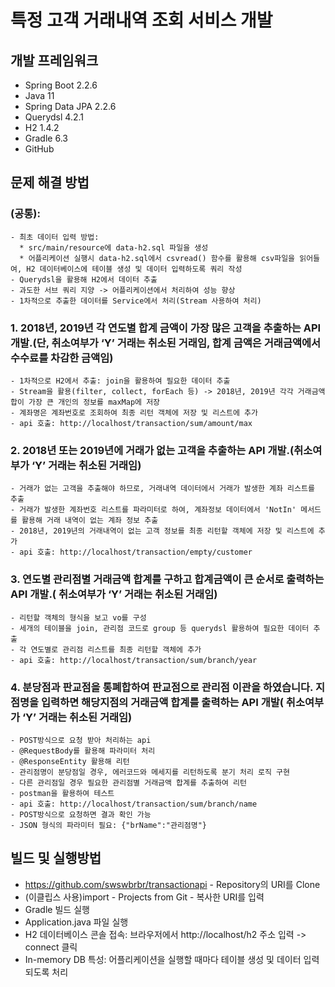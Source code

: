 # 특정 고객 거래내역 조회 서비스 개발

## 개발 프레임워크
  - Spring Boot 2.2.6
  - Java 11
  - Spring Data JPA 2.2.6
  - Querydsl 4.2.1
  - H2 1.4.2
  - Gradle 6.3
  - GitHub
  
## 문제 해결 방법
### (공통): 
    - 최초 데이터 입력 방법: 
      * src/main/resource에 data-h2.sql 파일을 생성
      * 어플리케이션 실행시 data-h2.sql에서 csvread() 함수를 활용해 csv파일을 읽어들여, H2 데이터베이스에 테이블 생성 및 데이터 입력하도록 쿼리 작성
    - Querydsl을 활용해 H2에서 데이터 추출
    - 과도한 서브 쿼리 지양 -> 어플리케이션에서 처리하여 성능 향상
    - 1차적으로 추출한 데이터를 Service에서 처리(Stream 사용하여 처리)

### 1. 2018년, 2019년 각 연도별 합계 금액이 가장 많은 고객을 추출하는 API 개발.(단, 취소여부가 ‘Y’ 거래는 취소된 거래임, 합계 금액은 거래금액에서 수수료를 차감한 금액임)
    - 1차적으로 H2에서 추출: join을 활용하여 필요한 데이터 추출
    - Stream을 활용(filter, collect, forEach 등) -> 2018년, 2019년 각각 거래금액 합이 가장 큰 개인의 정보를 maxMap에 저장
    - 계좌명은 계좌번호로 조회하여 최종 리턴 객체에 저장 및 리스트에 추가
    - api 호출: http://localhost/transaction/sum/amount/max

### 2. 2018년 또는 2019년에 거래가 없는 고객을 추출하는 API 개발.(취소여부가 ‘Y’ 거래는 취소된 거래임)
    - 거래가 없는 고객을 추출해야 하므로, 거래내역 데이터에서 거래가 발생한 계좌 리스트를 추출
    - 거래가 발생한 계좌번호 리스트를 파라미터로 하여, 계좌정보 데이터에서 'NotIn' 메서드를 활용해 거래 내역이 없는 계좌 정보 추출
    - 2018년, 2019년의 거래내역이 없는 고객 정보를 최종 리턴할 객체에 저장 및 리스트에 추가
    - api 호출: http://localhost/transaction/empty/customer

### 3. 연도별 관리점별 거래금액 합계를 구하고 합계금액이 큰 순서로 출력하는 API 개발.( 취소여부가 ‘Y’ 거래는 취소된 거래임)
    - 리턴할 객체의 형식을 보고 vo를 구성
    - 세개의 테이블을 join, 관리점 코드로 group 등 querydsl 활용하여 필요한 데이터 추출
    - 각 연도별로 관리점 리스트를 최종 리턴할 객체에 추가
    - api 호출: http://localhost/transaction/sum/branch/year

### 4. 분당점과 판교점을 통폐합하여 판교점으로 관리점 이관을 하였습니다. 지점명을 입력하면 해당지점의 거래금액 합계를 출력하는 API 개발( 취소여부가 ‘Y’ 거래는 취소된 거래임)
    - POST방식으로 요청 받아 처리하는 api
    - @RequestBody를 활용해 파라미터 처리
    - @ResponseEntity 활용해 리턴
    - 관리점명이 분당점일 경우, 에러코드와 메세지를 리턴하도록 분기 처리 로직 구현
    - 다른 관리점일 경우 필요한 관리점별 거래금액 합계를 추출하여 리턴
    - postman을 활용하여 테스트
    - api 호출: http://localhost/transaction/sum/branch/name 
    - POST방식으로 요청하면 결과 확인 가능
    - JSON 형식의 파라미터 필요: {"brName":"관리점명"}

## 빌드 및 실행방법
  - https://github.com/swswbrbr/transactionapi - Repository의 URI를 Clone
  - (이클립스 사용)import - Projects from Git - 복사한 URI를 입력
  - Gradle 빌드 실행
  - Application.java 파일 실행
  - H2 데이터베이스 콘솔 접속: 브라우저에서 http://localhost/h2 주소 입력 -> connect 클릭
  - In-memory DB 특성: 어플리케이션을 실행할 때마다 테이블 생성 및 데이터 입력되도록 처리
  
